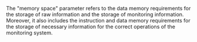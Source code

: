 The "memory space" parameter refers to the data memory requirements for the storage of raw information and the storage of monitoring information. Moreover, it also includes the instruction and data memory requirements for the storage of necessary information for the correct operations of the monitoring system.
